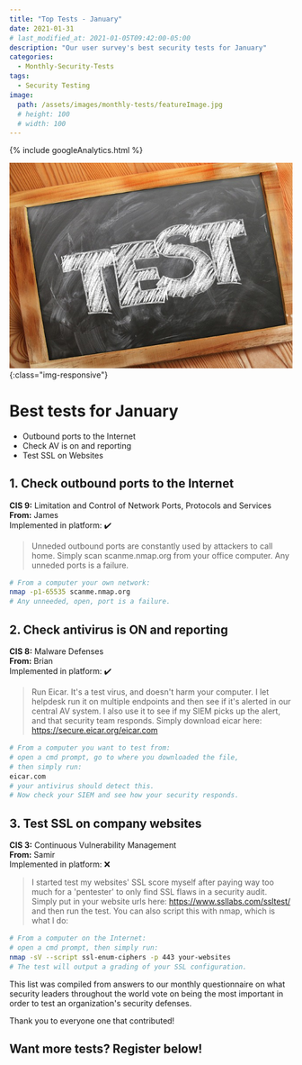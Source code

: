 ```yaml
---
title: "Top Tests - January"
date: 2021-01-31
# last_modified_at: 2021-01-05T09:42:00-05:00
description: "Our user survey's best security tests for January"
categories:
  - Monthly-Security-Tests
tags:
  - Security Testing
image:
  path: /assets/images/monthly-tests/featureImage.jpg
  # height: 100
  # width: 100
---
```

<!-- Google analytics -->
{% include googleAnalytics.html %}
<!-- leadfeeder analytics -->
<!-- {% include leadfeederAnalytics.html %} -->

![feature image](/assets/images/monthly-tests/featureImage.jpg){:class="img-responsive"}

# Best tests for January
* Outbound ports to the Internet
* Check AV is on and reporting
* Test SSL on Websites

## 1. Check outbound ports to the Internet
**CIS 9:** Limitation and Control of Network Ports, Protocols and Services  
**From:** James  
Implemented in platform: :heavy_check_mark:  
>Unneded outbound ports are constantly used by attackers to call home. Simply scan scanme.nmap.org from your office computer. Any unneded ports is a failure.

```bash
# From a computer your own network:
nmap -p1-65535 scanme.nmap.org
# Any unneeded, open, port is a failure.
```

## 2. Check antivirus is ON and reporting
**CIS 8:** Malware Defenses  
**From:** Brian  
Implemented in platform: :heavy_check_mark:  
>Run Eicar. It's a test virus, and doesn't harm your computer. I let helpdesk run it on multiple endpoints and then see if it's alerted in our central AV system. I also use it to see if my SIEM picks up the alert, and that security team responds.
Simply download eicar here: https://secure.eicar.org/eicar.com

```bash
# From a computer you want to test from:
# open a cmd prompt, go to where you downloaded the file, 
# then simply run:
eicar.com
# your antivirus should detect this. 
# Now check your SIEM and see how your security responds.
```

## 3. Test SSL on company websites
**CIS 3:** Continuous Vulnerability Management  
**From:** Samir  
Implemented in platform: :x:  
>I started test my websites' SSL score myself after paying way too much for a 'pentester' to only find SSL flaws in a security audit.
Simply put in your website urls here: https://www.ssllabs.com/ssltest/ and then run the test.
You can also script this with nmap, which is what I do:

```bash
# From a computer on the Internet:
# open a cmd prompt, then simply run:
nmap -sV --script ssl-enum-ciphers -p 443 your-websites
# The test will output a grading of your SSL configuration.
```

This list was compiled from answers to our monthly questionnaire on what security leaders throughout the world vote on being the most important in order to test an organization's security defenses. 

Thank you to everyone one that contributed! 

## Want more tests? Register below!  

<script charset="utf-8" type="text/javascript" src="//js.hsforms.net/forms/shell.js"></script>
<script>
  hbspt.forms.create({
	portalId: "8898112",
	formId: "2b1cfdb3-6618-4dd8-86e4-4786274c0d38"
});
</script>



[create account]: #want-more-tests-register-below